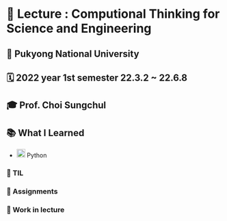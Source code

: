 # 📜 Lecture : Computional Thinking for Science and Engineering 

## 🏫 Pukyong National University 

## 🗓 2022 year 1st semester 22.3.2 ~ 22.6.8

## 🎓 Prof. Choi Sungchul

## 📚 What I Learned
- <img src = https://blog.kakaocdn.net/dn/qwhqJ/btqP6oj5JyE/fVlc87HgsTCkAfiLsjPK01/img.png width = "20" height = "20"> Python

### 📝 TIL

### 📄 Assignments

### 🔖 Work in lecture
